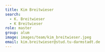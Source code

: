 ```yaml
---
title: Kim Breitwieser
search:
  - K. Breitwieser
  - K Breitwieser
role: master
group: alum
image: images/team/kim_breitwieser.jpeg
email: kim.breitwieser@stud.tu-darmstadt.de
---
```

